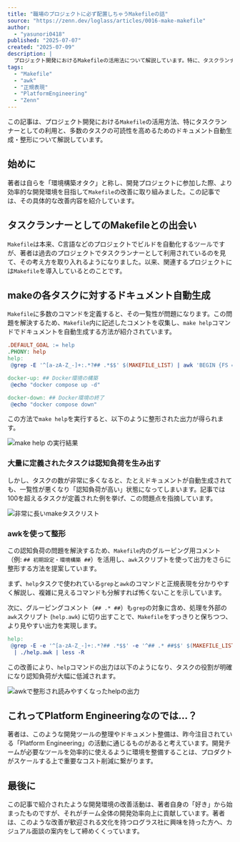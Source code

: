 ```yaml
---
title: "職場のプロジェクトに必ず配置しちゃうMakefileの話"
source: "https://zenn.dev/loglass/articles/0016-make-makefile"
author:
  - "yasunori0418"
published: "2025-07-07"
created: "2025-07-09"
description: |
  プロジェクト開発におけるMakefileの活用法について解説しています。特に、タスクランナーとしての利用方法や、大量のタスクが存在する場合でも認知負荷を下げるためのドキュメント自動生成と整形テクニック（awkスクリプトの活用）に焦点を当てています。
tags:
  - "Makefile"
  - "awk"
  - "正規表現"
  - "PlatformEngineering"
  - "Zenn"
---
```


この記事は、プロジェクト開発における`Makefile`の活用方法、特にタスクランナーとしての利用と、多数のタスクの可読性を高めるためのドキュメント自動生成・整形について解説しています。

## 始めに

著者は自らを「環境構築オタク」と称し、開発プロジェクトに参加した際、より効率的な開発環境を目指して`Makefile`の改善に取り組みました。この記事では、その具体的な改善内容を紹介しています。

## タスクランナーとしてのMakefileとの出会い

`Makefile`は本来、C言語などのプロジェクトでビルドを自動化するツールですが、著者は過去のプロジェクトでタスクランナーとして利用されているのを見て、その考え方を取り入れるようになりました。以来、関連するプロジェクトには`Makefile`を導入しているとのことです。

## makeの各タスクに対するドキュメント自動生成

`Makefile`に多数のコマンドを定義すると、その一覧性が問題になります。この問題を解決するため、`Makefile`内に記述したコメントを収集し、`make help`コマンドでドキュメントを自動生成する方法が紹介されています。

```makefile
.DEFAULT_GOAL := help
.PHONY: help
help:
 @grep -E '^[a-zA-Z_-]+:.*?## .*$$' $(MAKEFILE_LIST) | awk 'BEGIN {FS = ":.*?## "}; {printf "\033[36m%-30s\033[0m %s\n", $$1, $$2}'

docker-up: ## Docker環境の構築
 @echo "docker compose up -d"

docker-down: ## Docker環境の終了
 @echo "docker compose down"
```

この方法で`make help`を実行すると、以下のように整形された出力が得られます。

![make help の実行結果](https://res.cloudinary.com/zenn/image/fetch/s--AKTEbffV--/c_limit%2Cf_auto%2Cfl_progressive%2Cq_auto%2Cw_1200/https://storage.googleapis.com/zenn-user-upload/deployed-images/2a74d2bc3fe8c358c16ced7f.png%3Fsha%3Da9db04862bbaadc3c7e0ef2eee948f0ad09a842a)

### 大量に定義されたタスクは認知負荷を生み出す

しかし、タスクの数が非常に多くなると、たとえドキュメントが自動生成されても、一覧性が悪くなり「認知負荷が高い」状態になってしまいます。記事では100を超えるタスクが定義された例を挙げ、この問題点を指摘しています。

![非常に長いmakeタスクリスト](https://res.cloudinary.com/zenn/image/fetch/s--TwaUkjT7--/c_limit%2Cf_auto%2Cfl_progressive%2Cq_auto%2Cw_1200/https://storage.googleapis.com/zenn-user-upload/deployed-images/b35a170961dfd51a5a84b28d.png%3Fsha%3Dfa0a3c4e98f18a06c1c7b6e5950ca7971a270e7f)

### awkを使って整形

この認知負荷の問題を解決するため、`Makefile`内のグルーピング用コメント（例: `## 初期設定・環境構築 ##`）を活用し、`awk`スクリプトを使って出力をさらに整形する方法を提案しています。

まず、`help`タスクで使われている`grep`と`awk`のコマンドと正規表現を分かりやすく解説し、複雑に見えるコマンドも分解すれば怖くないことを示しています。

次に、グルーピングコメント（`## .* ##`）も`grep`の対象に含め、処理を外部の`awk`スクリプト (`help.awk`) に切り出すことで、`Makefile`をすっきりと保ちつつ、より見やすい出力を実現します。

```makefile
help:
 @grep -E -e '^[a-zA-Z_-]+:.*?## .*$$' -e '^## .* ##$$' $(MAKEFILE_LIST) \
  | ./help.awk | less -R
```

この改善により、`help`コマンドの出力は以下のようになり、タスクの役割が明確になり認知負荷が大幅に低減されます。

![awkで整形され読みやすくなったhelpの出力](https://res.cloudinary.com/zenn/image/fetch/s--E4k31CGN--/c_limit%2Cf_auto%2Cfl_progressive%2Cq_auto%2Cw_1200/https://storage.googleapis.com/zenn-user-upload/deployed-images/acb111a7bd602f08150e7cee.png%3Fsha%3D6f7e5aad2e1169cbbdc9b58f7b2843e398ba94cf)

## これってPlatform Engineeringなのでは…？

著者は、このような開発ツールの整理やドキュメント整備は、昨今注目されている「Platform Engineering」の活動に通じるものがあると考えています。開発チームが必要なツールを効率的に使えるように環境を整備することは、プロダクトがスケールする上で重要なコスト削減に繋がります。

## 最後に

この記事で紹介されたような開発環境の改善活動は、著者自身の「好き」から始まったものですが、それがチーム全体の開発効率向上に貢献しています。著者は、このような改善が歓迎される文化を持つログラス社に興味を持った方へ、カジュアル面談の案内をして締めくくっています。
